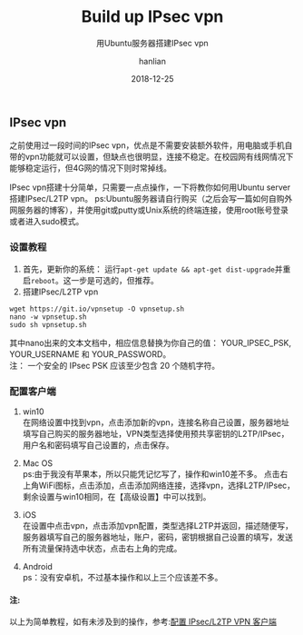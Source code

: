 ﻿---
layout:     post
title:      Build up IPsec vpn
subtitle:   用Ubuntu服务器搭建IPsec vpn
date:       2018-12-25
author:     hanlian
header-img: img/post-bg-2015.jpg
catalog:	true
tags:
    - vpn 
    - 科学上网
---

## IPsec vpn
之前使用过一段时间的IPsec vpn，优点是不需要安装额外软件，用电脑或手机自带的vpn功能就可以设置，但缺点也很明显，连接不稳定。在校园网有线网情况下能够稳定运行，但4G网的情况下则时常掉线。  

IPsec vpn搭建十分简单，只需要一点点操作，一下将教你如何用Ubuntu server搭建IPsec/L2TP vpn。 ps:Ubuntu服务器请自行购买（之后会写一篇如何自购外网服务器的博客），并使用git或putty或Unix系统的终端连接，使用root账号登录或者进入sudo模式。  

### 设置教程
1. 首先，更新你的系统： 运行`apt-get update && apt-get dist-upgrade`并重启`reboot`。这一步是可选的，但推荐。  
2. 搭建IPsec/L2TP vpn  
```
wget https://git.io/vpnsetup -O vpnsetup.sh
nano -w vpnsetup.sh
sudo sh vpnsetup.sh
```   
其中nano出来的文本文档中，相应信息替换为你自己的值： YOUR_IPSEC_PSK, YOUR_USERNAME 和 YOUR_PASSWORD。   
注： 一个安全的 IPsec PSK 应该至少包含 20 个随机字符。 

### 配置客户端
1. win10  
在网络设置中找到vpn，点击添加新的vpn，连接名称自己设置，服务器地址填写自己购买的服务器地址，VPN类型选择使用预共享密钥的L2TP/IPsec，用户名和密码填写自己设置的，点击保存。 

2. Mac OS  
ps:由于我没有苹果本，所以只能凭记忆写了，操作和win10差不多。 
点击右上角WiFi图标，点击添加，点击添加网络连接，选择vpn，选择L2TP/IPsec，剩余设置与win10相同，在【高级设置】中可以找到。

3. iOS  
在设置中点击vpn，点击添加vpn配置，类型选择L2TP并返回，描述随便写，服务器填写自己的服务器地址，账户，密码，密钥根据自己设置的填写，发送所有流量保持选中状态，点击右上角的完成。

4. Android  
ps：没有安卓机，不过基本操作和以上三个应该差不多。

#### 注:  
以上为简单教程，如有未涉及到的操作，参考:[配置 IPsec/L2TP VPN 客户端](https://github.com/hwdsl2/setup-ipsec-vpn/blob/master/docs/clients-zh.md)